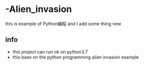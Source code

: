 # -Alien_invasion
this is example of Python编程 and I add some thing new

## info
* this project can run ok on python3.7 
* this base on the python programming alien invasion example 

